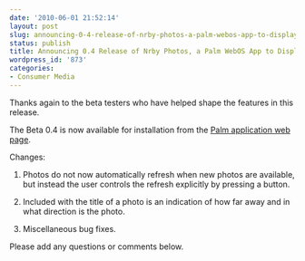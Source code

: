 ```yaml
---
date: '2010-06-01 21:52:14'
layout: post
slug: announcing-0-4-release-of-nrby-photos-a-palm-webos-app-to-display-nearby-photographs
status: publish
title: Announcing 0.4 Release of Nrby Photos, a Palm WebOS App to Display Nearby Photographs
wordpress_id: '873'
categories:
- Consumer Media
---
```


Thanks again to the beta testers who have helped shape the features in this release.

The Beta 0.4 is now available for installation from the [Palm application web page](http://developer.palm.com/webChannel/index.php?packageid=org.eamonn.nrby).

Changes:



  1. Photos do not now automatically refresh when new photos are available, but instead the user controls the refresh explicitly by pressing a button.


  2. Included with the title of a photo is an indication of how far away and in what direction is the photo.


  3. Miscellaneous bug fixes.



Please add any questions or comments below.

